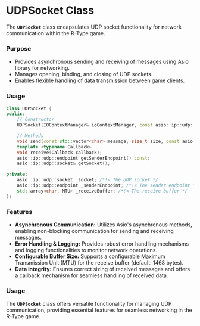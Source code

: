 # UDPSocket Class

The **`UDPSocket`** class encapsulates UDP socket functionality for network communication within the R-Type game.

### Purpose
- Provides asynchronous sending and receiving of messages using Asio library for networking.
- Manages opening, binding, and closing of UDP sockets.
- Enables flexible handling of data transmission between game clients.

### Usage
```cpp
class UDPSocket {
public:
    // Constructor
    UDPSocket(IOContextManager& ioContextManager, const asio::ip::udp::endpoint& endpoint);

    // Methods
    void send(const std::vector<char> message, size_t size, const asio::ip::udp::endpoint& endpoint);
    template <typename Callback>
    void receive(Callback callback);
    asio::ip::udp::endpoint getSenderEndpoint() const;
    asio::ip::udp::socket& getSocket();

private:
    asio::ip::udp::socket _socket; /*!< The UDP socket */
    asio::ip::udp::endpoint _senderEndpoint; /*!< The sender endpoint */
    std::array<char, MTU> _receiveBuffer; /*!< The receive buffer */
};
```

### Features
- **Asynchronous Communication:** Utilizes Asio's asynchronous methods, enabling non-blocking communication for sending and receiving messages.
- **Error Handling & Logging:** Provides robust error handling mechanisms and logging functionalities to monitor network operations.
- **Configurable Buffer Size:** Supports a configurable Maximum Transmission Unit (MTU) for the receive buffer (default: 1468 bytes).
- **Data Integrity:** Ensures correct sizing of received messages and offers a callback mechanism for seamless handling of received data.

### Usage

The **`UDPSocket`** class offers versatile functionality for managing UDP communication, providing essential features for seamless networking in the R-Type game.